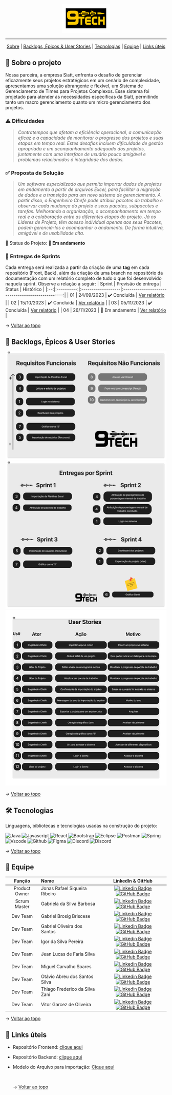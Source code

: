 <!--# nine-tech-documentation
Documentação do projeto "Nine Tech" (3º DSM - 2023, FATEC Profº Jessen Vidal - SJC)  Este é um comentário em Markdown -->

<p align="center">
      <img src="./img/logo 9 tech.png" alt="logo 9tech" width="150">
<hr>

<span id="topo">
<p align="center">
    <a href="#sobre">Sobre</a>  |
    <a href="#backlogs">Backlogs, Épicos & User Stories</a>  |
    <a href="#tecnologias">Tecnologias</a>  |
    <a href="#equipe">Equipe</a> |
    <a href="#links">Links úteis</a>
</p>

<span id="sobre">

## :bookmark_tabs: Sobre o projeto

Nossa parceira, a empresa Siatt, enfrenta o desafio de gerenciar eficazmente seus projetos estratégicos em um cenário de complexidade, apresentamos uma solução abrangente e flexível, um Sistema de Gerenciamento de Times para Projetos Complexos. Esse sistema foi projetado para atender às necessidades específicas da Siatt, permitindo tanto um macro gerenciamento quanto um micro gerenciamento dos projetos.

### :warning: Dificuldades

> _Contratempos que afetam a eficiência operacional, a comunicação eficaz e a capacidade de monitorar o progresso dos projetos e suas etapas em tempo real. Estes desafios incluem dificuldade de gestão apropriada e um acompanhamento adequado dos projetos, juntamente com uma interface de usuário pouco amigável e problemas relacionados à integridade dos dados._

### :white_check_mark: Proposta de Solução

> _Um software especializado que permita importar dados de projetos em andamento a partir de arquivos Excel, para facilitar a migração de dados e a transição para um novo sistema de gerenciamento. A partir disso, o Engenheiro Chefe pode atribuir pacotes de trabalho e observar cada mudança do projeto e seus pacotes, subpacotes e tarefas. Melhorando a organização, o acompanhamento em tempo real e a colaboração entre as diferentes etapas do projeto. Já os Líderes de Projeto, têm acesso individual apenas aos seus Pacotes, podem gerenciá-los e acompanhar o andamento. De forma intuitiva, amigável e de usabilidade alta._

<!-- > _Projeto baseado na metodologia ágil SCRUM, procurando desenvolver a Proatividade, Autonomia, Colaboração e Entrega de Resultados dos estudantes envolvidos_ -->

:pushpin: Status do Projeto: **🚧 Em andamento**

### 🏁 Entregas de Sprints

Cada entrega será realizada a partir da criação de uma **tag** em cada repositório (Front, Back), além da criação de uma branch no repositório da documentação com um relatório completo de tudo o que foi desenvolvido naquela sprint. Observe a relação a seguir:
| Sprint | Previsão de entrega | Status | Histórico |
|:--:|:----------:|:-------------------|:-------------------------------------------------:|
| 01 | 24/09/2023 | ✔️ Concluída | [Ver relatório](https://github.com/Nine-Tech/nine-tech-documentation/tree/sprint1) |
| 02 | 15/10/2023 | ✔️ Concluída | [Ver relatório](https://github.com/Nine-Tech/nine-tech-documentation/tree/sprint2) |
| 03 | 05/11/2023 | ✔️ Concluída | [Ver relatório](https://github.com/Nine-Tech/nine-tech-documentation/tree/sprint3) |
| 04 | 26/11/2023 | 🚧 Em andamento | [Ver relatório]() |

<!--# ✔️ Concluída -->

→ [Voltar ao topo](#topo)

<span id="backlogs">

## :dart: Backlogs, Épicos & User Stories

<div align="center">
   <img src="./img/Backlog2 9tech atualizado.jpg" alt="PRODUCT BACKLOG" />
   <img src="./img/9TECH - SIATT atualizado.jpg" alt="SPRINT BACKLOG" />
   <img src="./img/9TECH - SIATT users.jpg" alt="USER STORIES" />
</div>

→ [Voltar ao topo](#topo)

<span id="tecnologias">

## 🛠️ Tecnologias

Linguagens, bibliotecas e tecnologias usadas na construção do projeto:

<img src="https://img.shields.io/badge/Java-ED8B00?style=for-the-badge&logo=java&logoColor=white" alt="Java" />
<img src="https://img.shields.io/badge/JavaScript-323330?style=for-the-badge&logo=javascript&logoColor=F7DF1E" alt="Javascript" />
<img src="https://img.shields.io/badge/React-20232A?style=for-the-badge&logo=react&logoColor=61DAFB" alt="React" />
<img src="https://img.shields.io/badge/Bootstrap-563D7C?style=for-the-badge&logo=bootstrap&logoColor=white" alt="Bootstrap" />
<img src="https://img.shields.io/badge/Eclipse-FE7A16.svg?style=for-the-badge&logo=Eclipse&logoColor=white" alt="Eclipse">
<img src="https://img.shields.io/badge/Postman-FF6C37?style=for-the-badge&logo=postman&logoColor=white" alt="Postman">
<img src="https://img.shields.io/badge/spring-%236DB33F.svg?style=for-the-badge&logo=spring&logoColor=white" alt="Spring">
<img src="https://img.shields.io/badge/Visual%20Studio%20Code-0078d7.svg?style=for-the-badge&logo=visual-studio-code&logoColor=white" alt="Vscode">
<img src="https://img.shields.io/badge/github-%23121011.svg?style=for-the-badge&logo=github&logoColor=white" alt="Github">
<img src="https://img.shields.io/badge/figma-%23F24E1E.svg?style=for-the-badge&logo=figma&logoColor=white" alt="Figma" />
<img src="https://img.shields.io/badge/Discord-%235865F2.svg?style=for-the-badge&logo=discord&logoColor=white" alt="Discord" />
<img src="https://img.shields.io/badge/Slack-%23121011.svg?style=for-the-badge&logo=slack&logoColor=white" alt="Discord" />

→ [Voltar ao topo](#topo)

<span id="equipe">

## :busts_in_silhouette: Equipe

|    Função     | Nome                           |                                                                                                                                                      LinkedIn & GitHub                                                                                                                                                      |
| :-----------: | :----------------------------- | :-------------------------------------------------------------------------------------------------------------------------------------------------------------------------------------------------------------------------------------------------------------------------------------------------------------------------: |
| Product Owner | Jonas Rafael Siqueira Ribeiro      |                 [![Linkedin Badge](https://img.shields.io/badge/Linkedin-blue?style=flat-square&logo=Linkedin&logoColor=white)](https://www.linkedin.com/in/jonasrsribeiro/) [![GitHub Badge](https://img.shields.io/badge/GitHub-111217?style=flat-square&logo=github&logoColor=white)](https://github.com/jonasrsribeiro)         |             
| Scrum Master  |  Gabriela da Silva Barbosa      |        [![Linkedin Badge](https://img.shields.io/badge/Linkedin-blue?style=flat-square&logo=Linkedin&logoColor=white)](https://www.linkedin.com/in/gabrieladsbarbosa) [![GitHub Badge](https://img.shields.io/badge/GitHub-111217?style=flat-square&logo=github&logoColor=white)](https://github.com/gabidsbarbosa)        |         
|   Dev Team    | Gabriel Brosig Briscese        |   [![Linkedin Badge](https://img.shields.io/badge/Linkedin-blue?style=flat-square&logo=Linkedin&logoColor=white)](https://www.linkedin.com/in/gabriel-brosig-briscese-344a5587/) [![GitHub Badge](https://img.shields.io/badge/GitHub-111217?style=flat-square&logo=github&logoColor=white)](https://github.com/Briscese)   |
|   Dev Team    | Gabriel Oliveira dos Santos    |  [![Linkedin Badge](https://img.shields.io/badge/Linkedin-blue?style=flat-square&logo=Linkedin&logoColor=white)](https://www.linkedin.com/in/gabriel-santos-6b46b7228/) [![GitHub Badge](https://img.shields.io/badge/GitHub-111217?style=flat-square&logo=github&logoColor=white)](https://github.com/dosantos-ogabriel)   | 
|   Dev Team    | Igor da Silva Pereira          | [![Linkedin Badge](https://img.shields.io/badge/Linkedin-blue?style=flat-square&logo=Linkedin&logoColor=white)](https://www.linkedin.com/in/igor-da-silva-pereira-119794159/) [![GitHub Badge](https://img.shields.io/badge/GitHub-111217?style=flat-square&logo=github&logoColor=white)](https://github.com/igorpereira28) |
|   Dev Team    | Jean Lucas de Faria Silva      |         [![Linkedin Badge](https://img.shields.io/badge/Linkedin-blue?style=flat-square&logo=Linkedin&logoColor=white)](https://www.linkedin.com/in/jean-faria-5a4b201b9/) [![GitHub Badge](https://img.shields.io/badge/GitHub-111217?style=flat-square&logo=github&logoColor=white)](https://github.com/jeejinf)          |
|   Dev Team    | Miguel Carvalho Soares     |         [![Linkedin Badge](https://img.shields.io/badge/Linkedin-blue?style=flat-square&logo=Linkedin&logoColor=white)](https://www.linkedin.com/in/miguel-carvalho-soares-722b161a3/) [![GitHub Badge](https://img.shields.io/badge/GitHub-111217?style=flat-square&logo=github&logoColor=white)](https://github.com/Miguel-C1)          |
|   Dev Team    | Otávio Abreu dos Santos Silva   |         [![Linkedin Badge](https://img.shields.io/badge/Linkedin-blue?style=flat-square&logo=Linkedin&logoColor=white)](https://www.linkedin.com/in/o-abreu/) [![GitHub Badge](https://img.shields.io/badge/GitHub-111217?style=flat-square&logo=github&logoColor=white)](https://github.com/otavioabreu27)          |
|   Dev Team    | Thiago Frederico da Silva Zani |         [![Linkedin Badge](https://img.shields.io/badge/Linkedin-blue?style=flat-square&logo=Linkedin&logoColor=white)](https://www.linkedin.com/in/thiago-zani-1b8503249/) [![GitHub Badge](https://img.shields.io/badge/GitHub-111217?style=flat-square&logo=github&logoColor=white)](https://github.com/zani19)          |
|   Dev Team    | Vitor Garcez de Oliveira    |     [![Linkedin Badge](https://img.shields.io/badge/Linkedin-blue?style=flat-square&logo=Linkedin&logoColor=white)](https://www.linkedin.com/in/vitorgarcezdeoliveira/) [![GitHub Badge](https://img.shields.io/badge/GitHub-111217?style=flat-square&logo=github&logoColor=white)](https://github.com/Vitaog)      |

→ [Voltar ao topo](#topo)

<span id="links">

## :link: Links úteis

- Repositório Frontend: [clique aqui](https://github.com/Nine-Tech/nine-tech-front/tree/2719c0b5d8162bfdd900a73e510ae512bb04acf7)

- Repositório Backend: [clique aqui](https://github.com/Nine-Tech/nine-tech-back/tree/ae78389255aec3bacd31c4cf6c692085983a4334)
- Modelo do Arquivo para importação: [Cique aqui](https://easyupload.io/yhlxx6)

   <br>

  → [Voltar ao topo](#topo)
